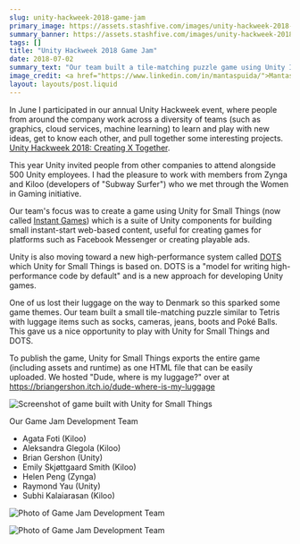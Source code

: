 ```yaml
---
slug: unity-hackweek-2018-game-jam
primary_image: https://assets.stashfive.com/images/unity-hackweek-2018-game-jam/full.jpeg
summary_banner: https://assets.stashfive.com/images/unity-hackweek-2018-game-jam/slice.jpeg
tags: []
title: "Unity Hackweek 2018 Game Jam"
date: 2018-07-02
summary_text: "Our team built a tile-matching puzzle game using Unity Instant Games and DOTS during Unity Hackweek 2018, collaborating with developers from Zynga and Kiloo."
image_credit: <a href="https://www.linkedin.com/in/mantaspuida/">Mantas Puida</a>
layout: layouts/post.liquid
---
```


In June I participated in our annual Unity Hackweek event, where people from around the company work across a diversity of teams (such as graphics, cloud services, machine learning) to learn and play with new ideas, get to know each other, and pull together some interesting projects. [Unity Hackweek 2018: Creating X Together](https://blogs.unity3d.com/2018/07/04/unity-hackweek-2018-creating-x-together/).

This year Unity invited people from other companies to attend alongside 500 Unity employees. I had the pleasure to work with members from Zynga and Kiloo (developers of "Subway Surfer") who we met through the Women in Gaming initiative.

Our team's focus was to create a game using Unity for Small Things (now called [Instant Games](https://unity.com/solutions/instant-games)) which is a suite of Unity components for building small instant-start web-based content, useful for creating games for platforms such as Facebook Messenger or creating playable ads.

Unity is also moving toward a new high-performance system called [DOTS](https://unity.com/dots) which Unity for Small Things is based on. DOTS is a "model for writing high-performance code by default" and is a new approach for developing Unity games.

One of us lost their luggage on the way to Denmark so this sparked some game themes. Our team built a small tile-matching puzzle similar to Tetris with luggage items such as socks, cameras, jeans, boots and Poké Balls. This gave us a nice opportunity to play with Unity for Small Things and DOTS.

To publish the game, Unity for Small Things exports the entire game (including assets and runtime) as one HTML file that can be easily uploaded. We hosted "Dude, where is my luggage?" over at <https://briangershon.itch.io/dude-where-is-my-luggage>

![Screenshot of game built with Unity for Small Things](https://assets.stashfive.com/images/unity-hackweek-2018-game-jam/game-screenshot.png)

Our Game Jam Development Team

- Agata Foti (Kiloo)
- Aleksandra Glegola (Kiloo)
- Brian Gershon (Unity)
- Emily Skjøttgaard Smith (Kiloo)
- Helen Peng (Zynga)
- Raymond Yau (Unity)
- Subhi Kalaiarasan (Kiloo)

![Photo of Game Jam Development Team](https://assets.stashfive.com/images/unity-hackweek-2018-game-jam/team-photo.jpg)

![Photo of Game Jam Development Team](https://assets.stashfive.com/images/unity-hackweek-2018-game-jam/team-huddle.jpg)
